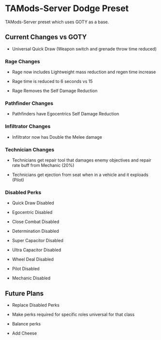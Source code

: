 # TAMods-Server Dodge Preset

TAMods-Server preset which uses GOTY as a base.

Current Changes vs GOTY
-----------------------

 - Universal Quick Draw (Weapon switch and grenade throw time reduced)

### Rage Changes
- Rage now includes Lightweight mass reduction and regen time increase

- Rage time is reduced to 6 seconds vs 15

- Rage Removes the Self Damage Reduction

### Pathfinder Changes
- Pathfinders have Egocentrics Self Damage Reduction

### Infiltrator Changes
- Infiltrator now has Double the Melee damage

### Technician Changes
- Technicians get repair tool that damages enemy objectives and repair rate buff from Mechanic (20%)

- Technicians get ejection from seat when in a vehicle and it exploads (Pilot)

### Disabled Perks

- Quick Draw Disabled

- Egocentric Disabled

- Close Combat Disabled

- Determination Disabled

- Super Capacitor Disabled

- Ultra Capacitor Disabled

- Wheel Deal Disabled

- Pilot Disabled

- Mechanic Disabled

Future Plans
------------
- Replace Disabled Perks

- Make perks required for specific roles universal for that class

- Balance perks

- Add Cheese
